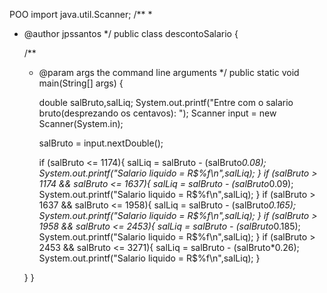 POO
import java.util.Scanner;
/**
 *
 * @author jpssantos
 */
public class descontoSalario {

    /**
     * @param args the command line arguments
     */
    public static void main(String[] args) {
       
        double salBruto,salLiq;
        System.out.printf("Entre com o salario bruto(desprezando os centavos): ");
        Scanner input = new Scanner(System.in);
        
        salBruto = input.nextDouble();
        
        if (salBruto <= 1174){
        salLiq = salBruto - (salBruto*0.08);
        System.out.printf("Salario liquido = R$%f\n",salLiq);
        }
        if (salBruto > 1174 && salBruto <= 1637){
        salLiq = salBruto - (salBruto*0.09);
        System.out.printf("Salario liquido = R$%f\n",salLiq);
        }
        if (salBruto > 1637 && salBruto <= 1958){
        salLiq = salBruto - (salBruto*0.165);
        System.out.printf("Salario liquido = R$%f\n",salLiq);
        }
        if (salBruto > 1958 && salBruto <= 2453){
        salLiq = salBruto - (salBruto*0.185);
        System.out.printf("Salario liquido = R$%f\n",salLiq);
        }
        if (salBruto > 2453 && salBruto <= 3271){
        salLiq = salBruto - (salBruto*0.26);
        System.out.printf("Salario liquido = R$%f\n",salLiq);
        }
        
    }
}
